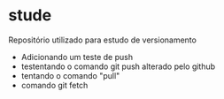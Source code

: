 # stude

Repositório utilizado para estudo de versionamento

* Adicionando um teste de push
* testentando o comando git push alterado pelo github
* tentando o comando "pull"
* comando git fetch
